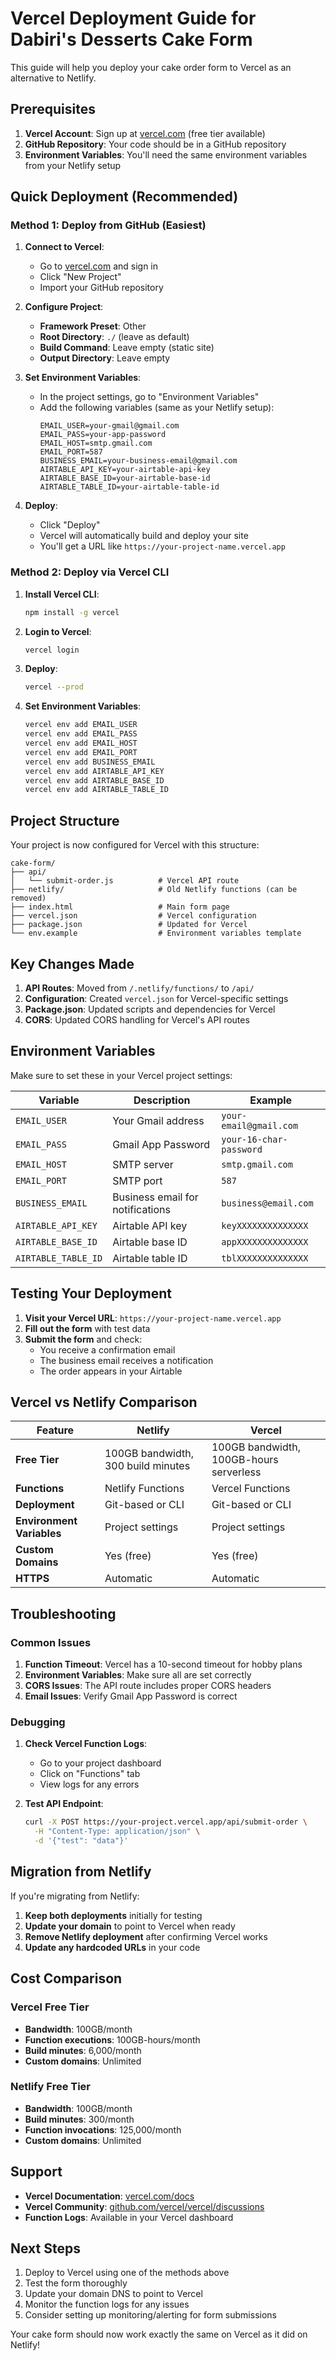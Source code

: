 # Vercel Deployment Guide for Dabiri's Desserts Cake Form

This guide will help you deploy your cake order form to Vercel as an alternative to Netlify.

## Prerequisites

1. **Vercel Account**: Sign up at [vercel.com](https://vercel.com) (free tier available)
2. **GitHub Repository**: Your code should be in a GitHub repository
3. **Environment Variables**: You'll need the same environment variables from your Netlify setup

## Quick Deployment (Recommended)

### Method 1: Deploy from GitHub (Easiest)

1. **Connect to Vercel**:
   - Go to [vercel.com](https://vercel.com) and sign in
   - Click "New Project"
   - Import your GitHub repository

2. **Configure Project**:
   - **Framework Preset**: Other
   - **Root Directory**: `./` (leave as default)
   - **Build Command**: Leave empty (static site)
   - **Output Directory**: Leave empty

3. **Set Environment Variables**:
   - In the project settings, go to "Environment Variables"
   - Add the following variables (same as your Netlify setup):
     ```
     EMAIL_USER=your-gmail@gmail.com
     EMAIL_PASS=your-app-password
     EMAIL_HOST=smtp.gmail.com
     EMAIL_PORT=587
     BUSINESS_EMAIL=your-business-email@gmail.com
     AIRTABLE_API_KEY=your-airtable-api-key
     AIRTABLE_BASE_ID=your-airtable-base-id
     AIRTABLE_TABLE_ID=your-airtable-table-id
     ```

4. **Deploy**:
   - Click "Deploy"
   - Vercel will automatically build and deploy your site
   - You'll get a URL like `https://your-project-name.vercel.app`

### Method 2: Deploy via Vercel CLI

1. **Install Vercel CLI**:
   ```bash
   npm install -g vercel
   ```

2. **Login to Vercel**:
   ```bash
   vercel login
   ```

3. **Deploy**:
   ```bash
   vercel --prod
   ```

4. **Set Environment Variables**:
   ```bash
   vercel env add EMAIL_USER
   vercel env add EMAIL_PASS
   vercel env add EMAIL_HOST
   vercel env add EMAIL_PORT
   vercel env add BUSINESS_EMAIL
   vercel env add AIRTABLE_API_KEY
   vercel env add AIRTABLE_BASE_ID
   vercel env add AIRTABLE_TABLE_ID
   ```

## Project Structure

Your project is now configured for Vercel with this structure:

```
cake-form/
├── api/
│   └── submit-order.js          # Vercel API route
├── netlify/                     # Old Netlify functions (can be removed)
├── index.html                   # Main form page
├── vercel.json                  # Vercel configuration
├── package.json                 # Updated for Vercel
└── env.example                  # Environment variables template
```

## Key Changes Made

1. **API Routes**: Moved from `/.netlify/functions/` to `/api/`
2. **Configuration**: Created `vercel.json` for Vercel-specific settings
3. **Package.json**: Updated scripts and dependencies for Vercel
4. **CORS**: Updated CORS handling for Vercel's API routes

## Environment Variables

Make sure to set these in your Vercel project settings:

| Variable | Description | Example |
|----------|-------------|---------|
| `EMAIL_USER` | Your Gmail address | `your-email@gmail.com` |
| `EMAIL_PASS` | Gmail App Password | `your-16-char-password` |
| `EMAIL_HOST` | SMTP server | `smtp.gmail.com` |
| `EMAIL_PORT` | SMTP port | `587` |
| `BUSINESS_EMAIL` | Business email for notifications | `business@email.com` |
| `AIRTABLE_API_KEY` | Airtable API key | `keyXXXXXXXXXXXXXX` |
| `AIRTABLE_BASE_ID` | Airtable base ID | `appXXXXXXXXXXXXXX` |
| `AIRTABLE_TABLE_ID` | Airtable table ID | `tblXXXXXXXXXXXXXX` |

## Testing Your Deployment

1. **Visit your Vercel URL**: `https://your-project-name.vercel.app`
2. **Fill out the form** with test data
3. **Submit the form** and check:
   - You receive a confirmation email
   - The business email receives a notification
   - The order appears in your Airtable

## Vercel vs Netlify Comparison

| Feature | Netlify | Vercel |
|---------|---------|--------|
| **Free Tier** | 100GB bandwidth, 300 build minutes | 100GB bandwidth, 100GB-hours serverless |
| **Functions** | Netlify Functions | Vercel Functions |
| **Deployment** | Git-based or CLI | Git-based or CLI |
| **Environment Variables** | Project settings | Project settings |
| **Custom Domains** | Yes (free) | Yes (free) |
| **HTTPS** | Automatic | Automatic |

## Troubleshooting

### Common Issues

1. **Function Timeout**: Vercel has a 10-second timeout for hobby plans
2. **Environment Variables**: Make sure all are set correctly
3. **CORS Issues**: The API route includes proper CORS headers
4. **Email Issues**: Verify Gmail App Password is correct

### Debugging

1. **Check Vercel Function Logs**:
   - Go to your project dashboard
   - Click on "Functions" tab
   - View logs for any errors

2. **Test API Endpoint**:
   ```bash
   curl -X POST https://your-project.vercel.app/api/submit-order \
     -H "Content-Type: application/json" \
     -d '{"test": "data"}'
   ```

## Migration from Netlify

If you're migrating from Netlify:

1. **Keep both deployments** initially for testing
2. **Update your domain** to point to Vercel when ready
3. **Remove Netlify deployment** after confirming Vercel works
4. **Update any hardcoded URLs** in your code

## Cost Comparison

### Vercel Free Tier
- **Bandwidth**: 100GB/month
- **Function executions**: 100GB-hours/month
- **Build minutes**: 6,000/month
- **Custom domains**: Unlimited

### Netlify Free Tier
- **Bandwidth**: 100GB/month
- **Build minutes**: 300/month
- **Function invocations**: 125,000/month
- **Custom domains**: Unlimited

## Support

- **Vercel Documentation**: [vercel.com/docs](https://vercel.com/docs)
- **Vercel Community**: [github.com/vercel/vercel/discussions](https://github.com/vercel/vercel/discussions)
- **Function Logs**: Available in your Vercel dashboard

## Next Steps

1. Deploy to Vercel using one of the methods above
2. Test the form thoroughly
3. Update your domain DNS to point to Vercel
4. Monitor the function logs for any issues
5. Consider setting up monitoring/alerting for form submissions

Your cake form should now work exactly the same on Vercel as it did on Netlify!
